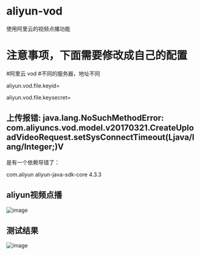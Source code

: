 # aliyun-vod
使用阿里云的视频点播功能

# 注意事项，下面需要修改成自己的配置
#阿里云 vod
#不同的服务器，地址不同

aliyun.vod.file.keyid= 

aliyun.vod.file.keysecret=

## 上传报错:  java.lang.NoSuchMethodError: com.aliyuncs.vod.model.v20170321.CreateUploadVideoRequest.setSysConnectTimeout(Ljava/lang/Integer;)V
是有一个依赖导错了：

<dependency>
    <groupId>com.aliyun</groupId>
    <artifactId>aliyun-java-sdk-core</artifactId>
    <version>4.3.3</version>
</dependency>

## aliyun视频点播
![image](https://github.com/wangzhan6666/image/blob/master/aliyun-vod/%E9%98%BF%E9%87%8C%E4%BA%91%E8%A7%86%E9%A2%91%E7%82%B9%E6%92%AD.png)

## 测试结果
![image](https://github.com/wangzhan6666/image/blob/master/aliyun-vod/%E7%BB%93%E6%9E%9C.png)
